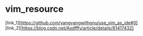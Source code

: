 # vim_resource



[link_1][https://github.com/yangyangwithgnu/use_vim_as_ide#0] <br />
[link_2][https://blog.csdn.net/Asdfffy/article/details/81417432]
